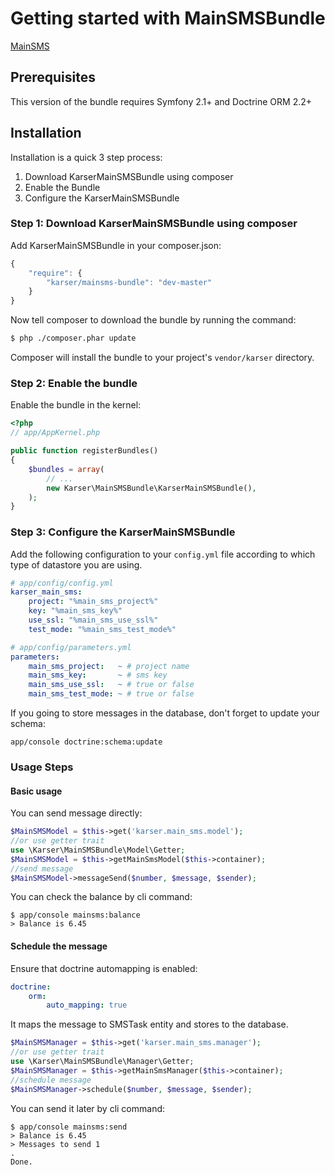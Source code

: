 Getting started with MainSMSBundle
=============

[MainSMS](http://mainsms.ru/)

## Prerequisites

This version of the bundle requires Symfony 2.1+ and Doctrine ORM 2.2+

## Installation

Installation is a quick 3 step process:

1. Download KarserMainSMSBundle using composer
2. Enable the Bundle
3. Configure the KarserMainSMSBundle

### Step 1: Download KarserMainSMSBundle using composer

Add KarserMainSMSBundle in your composer.json:

```js
{
    "require": {
        "karser/mainsms-bundle": "dev-master"
    }
}
```

Now tell composer to download the bundle by running the command:

``` bash
$ php ./composer.phar update
```

Composer will install the bundle to your project's `vendor/karser` directory.

### Step 2: Enable the bundle

Enable the bundle in the kernel:

``` php
<?php
// app/AppKernel.php

public function registerBundles()
{
    $bundles = array(
        // ...
        new Karser\MainSMSBundle\KarserMainSMSBundle(),
    );
}
```

### Step 3: Configure the KarserMainSMSBundle

Add the following configuration to your `config.yml` file according to which type
of datastore you are using.

``` yaml
# app/config/config.yml
karser_main_sms:
    project: "%main_sms_project%"
    key: "%main_sms_key%"
    use_ssl: "%main_sms_use_ssl%"
    test_mode: "%main_sms_test_mode%"
```

``` yaml
# app/config/parameters.yml
parameters:
    main_sms_project:   ~ # project name
    main_sms_key:       ~ # sms key
    main_sms_use_ssl:   ~ # true or false
    main_sms_test_mode: ~ # true or false
```
If you going to store messages in the database, don't forget to update your schema:
```
app/console doctrine:schema:update
```

### Usage Steps
#### Basic usage
You can send message directly:
``` php
$MainSMSModel = $this->get('karser.main_sms.model');
//or use getter trait
use \Karser\MainSMSBundle\Model\Getter;
$MainSMSModel = $this->getMainSmsModel($this->container);
//send message
$MainSMSModel->messageSend($number, $message, $sender);
```

You can check the balance by cli command:
```
$ app/console mainsms:balance
> Balance is 6.45
```

#### Schedule the message
Ensure that doctrine automapping is enabled:
``` yaml
doctrine:
    orm:
        auto_mapping: true
```
It maps the message to SMSTask entity and stores to the database.
``` php
$MainSMSManager = $this->get('karser.main_sms.manager');
//or use getter trait
use \Karser\MainSMSBundle\Manager\Getter;
$MainSMSManager = $this->getMainSmsManager($this->container);
//schedule message
$MainSMSManager->schedule($number, $message, $sender);
```
You can send it later by cli command:
```
$ app/console mainsms:send
> Balance is 6.45
> Messages to send 1
.
Done.
```

